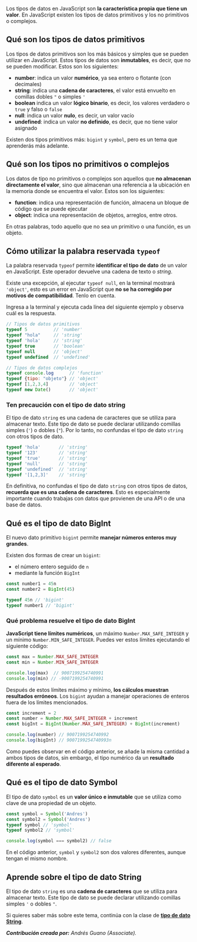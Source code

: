 Los tipos de datos en JavaScript son **la característica propia que tiene un valor**. En JavaScript existen los tipos de datos primitivos y los no primitivos o complejos.

## Qué son los tipos de datos primitivos
Los tipos de datos primitivos son los más básicos y simples que se pueden utilizar en JavaScript. Estos tipos de datos son **inmutables**, es decir, que no se pueden modificar. Estos son los siguientes: 

* **number**: indica un valor **numérico**, ya sea entero o flotante (con decimales)
* **string**: indica una **cadena de caracteres**, el valor está envuelto en comillas dobles `"` o simples `'`
* **boolean** indica un valor **lógico binario**, es decir, los valores verdadero o `true` y falso o `false`
* **null**: indica un valor **nulo**, es decir, un valor vacío
* **undefined**: indica un valor **no definido**, es decir, que no tiene valor asignado

Existen dos tipos primitivos más: `bigint` y `symbol`, pero es un tema que aprenderás más adelante.

## Qué son los tipos no primitivos o complejos
Los datos de tipo no primitivos o complejos son aquellos que **no almacenan directamente el valor**, sino que almacenan una referencia a la ubicación en la memoria donde se encuentra el valor. Estos son los siguientes:

* **function**: indica una representación de función, almacena un bloque de código que se puede ejecutar
* **object**: indica una representación de objetos, arreglos, entre otros.

En otras palabras, todo aquello que no sea un primitivo o una función, es un objeto.

## Cómo utilizar la palabra reservada `typeof`
La palabra reservada `typeof` permite **identificar el tipo de dato** de un valor en JavaScript. Este operador devuelve una cadena de texto o *string*.

Existe una excepción, al ejecutar `typeof null`, en la terminal mostrará `'object'`, esto es un error en JavaScript que **no se ha corregido por motivos de compatibilidad**. Tenlo en cuenta.

Ingresa a la terminal y ejecuta cada línea del siguiente ejemplo y observa cuál es la respuesta.

```js
// Tipos de datos primitivos
typeof 5          // 'number'
typeof "hola"     // 'string'
typeof 'hola'     // 'string'
typeof true       // 'boolean'
typeof null       // 'object'
typeof undefined  // 'undefined'

// Tipos de datos complejos
typeof console.log      // 'function'
typeof {tipo: "objeto"} // 'object'
typeof [1,2,3,4]        // 'object'
typeof new Date()       // 'object'
```

### Ten precaución con el tipo de dato string
El tipo de dato `string` es una cadena de caracteres que se utiliza para almacenar texto. Este tipo de dato se puede declarar utilizando comillas simples (`'`) o dobles (`"`). Por lo tanto, no confundas el tipo de dato `string` con otros tipos de dato.

```js
typeof 'hola'       // 'string'
typeof '123'        // 'string'
typeof 'true'       // 'string'
typeof 'null'       // 'string'
typeof 'undefined'  // 'string'
typeof '[1,2,3]'    // 'string'
```

En definitiva, no confundas el tipo de dato `string` con otros tipos de datos, **recuerda que es una cadena de caracteres**. Esto es especialmente importante cuando trabajas con datos que provienen de una API o de una base de datos.


## Qué es el tipo de dato BigInt
El nuevo dato primitivo `bigint` permite **manejar números enteros muy grandes**.

Existen dos formas de crear un `bigint`: 
* el número entero seguido de `n`
* mediante la función `BigInt`

```js
const number1 = 45n
const number2 = BigInt(45)

typeof 45n // 'bigint'
typeof number1 // 'bigint'
```

### Qué problema resuelve el tipo de dato BigInt

**JavaScript tiene límites numéricos**, un máximo `Number.MAX_SAFE_INTEGER` y un mínimo `Number.MIN_SAFE_INTEGER`. Puedes ver estos límites ejecutando el siguiente código:

```js
const max = Number.MAX_SAFE_INTEGER
const min = Number.MIN_SAFE_INTEGER

console.log(max)  // 9007199254740991
console.log(min) // -9007199254740991
```

Después de estos límites máximo y mínimo, **los cálculos muestran resultados erróneos**. Los `bigint` ayudan a manejar operaciones de enteros fuera de los límites mencionados.

```js
const increment = 2
const number = Number.MAX_SAFE_INTEGER + increment
const bigInt = BigInt(Number.MAX_SAFE_INTEGER) + BigInt(increment)

console.log(number) // 9007199254740992
console.log(bigInt) // 9007199254740993n
```

Como puedes observar en el código anterior, se añade la misma cantidad a ambos tipos de datos, sin embargo, el tipo numérico da un **resultado diferente al esperado**.

## Qué es el tipo de dato Symbol
El tipo de dato `symbol` es un **valor único e inmutable** que se utiliza como clave de una propiedad de un objeto.

```js
const symbol = Symbol('Andres')
const symbol2 = Symbol('Andres')
typeof symbol // 'symbol'
typeof symbol2 // 'symbol'

console.log(symbol === symbol2) // false
```

En el código anterior, `symbol` y `symbol2` son dos valores diferentes, aunque tengan el mismo nombre.

## Aprende sobre el tipo de dato String

El tipo de dato `string` es una **cadena de caracteres** que se utiliza para almacenar texto. Este tipo de dato se puede declarar utilizando comillas simples `'` o dobles `"`.

Si quieres saber más sobre este tema, continúa con la clase de **[tipo de dato String](https://platzi.com/home/clases/10266-javascript/70445-creacion-de-strings/)**.

***Contribución creada por:** Andrés Guano (Associate).*
